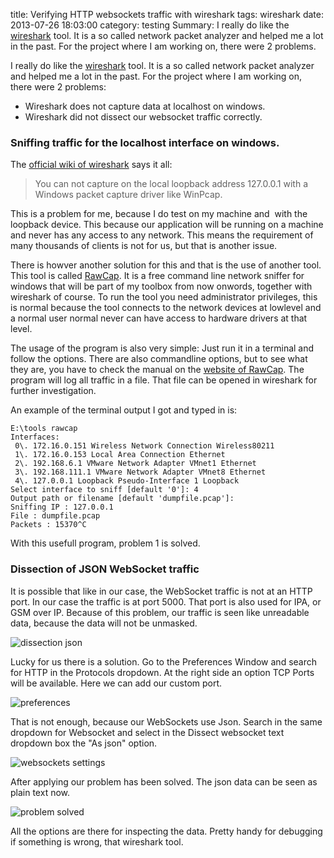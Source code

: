 title: Verifying HTTP websockets traffic with wireshark
tags: wireshark
date: 2013-07-26 18:03:00
category: testing
Summary: I really do like the [wireshark](http://www.wireshark.org/) tool. It is a so called network packet analyzer and helped me a lot in the past. For the project where I am working on, there were 2 problems.

I really do like the [wireshark](http://www.wireshark.org/) tool. It is a so called network packet analyzer and helped me a lot in the past. For the project where I am working on, there were 2 problems:

*   Wireshark does not capture data at localhost on windows.
*   Wireshark did not dissect our websocket traffic correctly.

### Sniffing traffic for the localhost interface on windows. ###

The [official wiki of wireshark](http://wiki.wireshark.org/CaptureSetup/Loopback) says it all:

> You can not capture on the local loopback address 127.0.0.1 with a Windows packet capture driver like WinPcap.


This is a problem for me, because I do test on my machine and &nbsp;with the loopback device. This because our application will be running on a machine and never has any access to any network. This means the requirement of many thousands of clients is not for us, but that is another issue.

There is howver another solution for this and that is the use of another tool. This tool is called [RawCap](http://www.netresec.com/?page=RawCap). It is a free command line network sniffer for windows that will be part of my toolbox from now onwords, together with wireshark of course. To run the tool you need administrator privileges, this is normal because the tool connects to the network devices at lowlevel and a normal user normal never can have access to hardware drivers at that level.

The usage of the program is also very simple: Just run it in a terminal and follow the options. There are also commandline options, but to see what they are, you have to check the manual on the [website of RawCap](http://www.netresec.com/?page=RawCap). The program will log all traffic in a file. That file can be opened in wireshark for further investigation.

An example of the terminal output I got and typed in is:

    E:\tools rawcap
    Interfaces:
     0\. 172.16.0.151 Wireless Network Connection Wireless80211
     1\. 172.16.0.153 Local Area Connection Ethernet
     2\. 192.168.6.1 VMware Network Adapter VMnet1 Ethernet
     3\. 192.168.111.1 VMware Network Adapter VMnet8 Ethernet
     4\. 127.0.0.1 Loopback Pseudo-Interface 1 Loopback
    Select interface to sniff [default '0']: 4
    Output path or filename [default 'dumpfile.pcap']:
    Sniffing IP : 127.0.0.1
    File : dumpfile.pcap
    Packets : 15370^C


With this usefull program, problem 1 is solved.

### Dissection of JSON WebSocket traffic ###
It is possible that like in our case, the WebSocket traffic is not at an HTTP port. In our case the traffic is at port 5000\. That port is also used for IPA, or GSM over IP. Because of this problem, our traffic is seen like unreadable data, because the data will not be unmasked.

![dissection json](http://3.bp.blogspot.com/-ODxrLrjgqcg/UfJDFZL0mLI/AAAAAAAAAFs/Rp6jygw4Pe4/s1600/1.png)

Lucky for us there is a solution. Go to the Preferences Window and search for HTTP in the Protocols dropdown. At the right side an option TCP Ports will be available. Here we can add our custom port.

![preferences](http://4.bp.blogspot.com/-iIOO2e007gM/UfJDHdI2DwI/AAAAAAAAAGA/owOIuXx5vRE/s1600/4.png)

That is not enough, because our WebSockets use Json. Search in the same dropdown for Websocket and select in the Dissect websocket text dropdown box the "As json" option.

![websockets settings](http://3.bp.blogspot.com/-7M-J4YnxpeM/UfJDHhKafdI/AAAAAAAAAF8/TbkUoUQ9WO0/s1600/5.png)

After applying our problem has been solved. The json data can be seen as plain text now.

![problem solved](http://4.bp.blogspot.com/-sRKNNjb_nQc/UfJDIsoN3FI/AAAAAAAAAGQ/QVg3UcWkyIU/s1600/6.png)

All the options are there for inspecting the data. Pretty handy for debugging if something is wrong, that wireshark tool.
